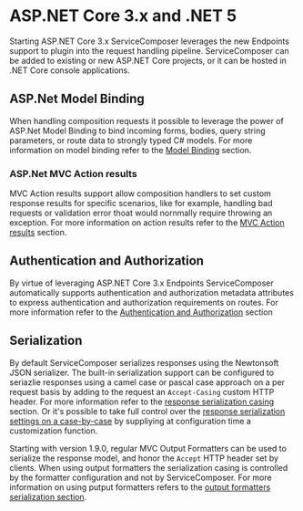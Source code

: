 <!--
GENERATED FILE - DO NOT EDIT
This file was generated by [MarkdownSnippets](https://github.com/SimonCropp/MarkdownSnippets).
Source File: /docs/README.source.md
To change this file edit the source file and then run MarkdownSnippets.
-->

# ASP.NET Core 3.x and .NET 5

Starting ASP.NET Core 3.x ServiceComposer leverages the new Endpoints support to plugin into the request handling pipeline.
ServiceComposer can be added to existing or new ASP.NET Core projects, or it can be hosted in .NET Core console applications.

## ASP.Net Model Binding

When handling composition requests it possible to leverage the power of ASP.Net Model Binding to bind incoming forms, bodies, query string parameters, or route data to strongly typed C# models. For more information on model binding refer to the [Model Binding](model-binding.md) section.

### ASP.Net MVC Action results

MVC Action results support allow composition handlers to set custom response results for specific scenarios, like for example, handling bad requests or validation error thoat would nornmally require throwing an exception. For more information on action results refer to the [MVC Action results](action-results.md) section.

## Authentication and Authorization

By virtue of leveraging ASP.NET Core 3.x Endpoints ServiceComposer automatically supports authentication and authorization metadata attributes to express authentication and authorization requirements on routes. For more information refer to the [Authentication and Authorization](authentication-authorization.md) section

## Serialization

By default ServiceComposer serializes responses using the Newtonsoft JSON serializer. The built-in serialization support can be configured to seriazlie responses using a camel case or pascal case approach on a per request basis by adding to the request an `Accept-Casing` custom HTTP header. For more information refer to the [response serialization casing](response-serialization-casing.md) section. Or it's possible to take full control over the [response serialization settings on a case-by-case](custom-json-response-serialization-settings.md) by suppliying at configuration time a customization function.

Starting with version 1.9.0, regular MVC Output Formatters can be used to serialize the response model, and honor the `Accept` HTTP header set by clients. When using output formatters the serialization casing is controlled by the formatter configuration and not by ServiceComposer. For more information on using putput formatters refers to the [output formatters serialization section](output-formatters-serialization.md).
